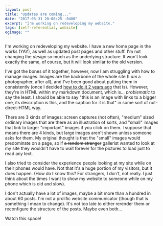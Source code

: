 ```yaml
---
layout: post
title: "Updates are coming..."
date: "2017-03-31 20:08:25 -0400"
excerpt: "I'm working on redeveloping my website."
tags: [self-referential, website]
ogimage: ""
---
```


I'm working on redeveloping my website. I have a new home page in the works (YAY), as well as updated post pages and other stuff. I'm not changing the *design* so much as the underlying structure. It won't look exactly the same, of course, but it will look similar to the old version.

I've got the bones of it together, however, now I am struggling with how to manage images. Images are the backbone of the whole site (I *am* a photographer, after all), and I've been good about putting them in consistently (once I decided [how to do it 2 years ago](/writing-with-images/) that is). However, they're in HTML within my markdown document, which is... *problematic* to say the least. I should be able to say "this is an image with links to a bigger one, its description is this, and the caption for it is that" in some sort of not-direct-HTML way.

There are 3 kinds of images: screen captures (not often), "medium" sized ordinary images that are there as an illustration of sorts, and "small" images that link to larger "important" images if you click on them. I suppose that means there are 4 kinds, but large images aren't shown unless someone asks for them. My original thought is that the "small" images would predominate on a page, so if ~~a random stranger~~ gallerist wanted to look at my site they wouldn't have to wait forever for the pictures to load just to read any text.

I also tried to consider the experience people looking at my site while on their phones would have. Not that it's a huge portion of my visitors, but it does happen. (How do I know this? For strangers, I don't, not really. I just think about the times I want to show my website to someone while on my phone which is old and slow).

I don't actually have a lot of images, maybe a bit more than a hundred in about 60 posts. I'm not a prolific website communicator (though that is something I mean to change). It's not too late to either rerender them or reconfigure the structure of the posts. Maybe even both...

Watch this space!
